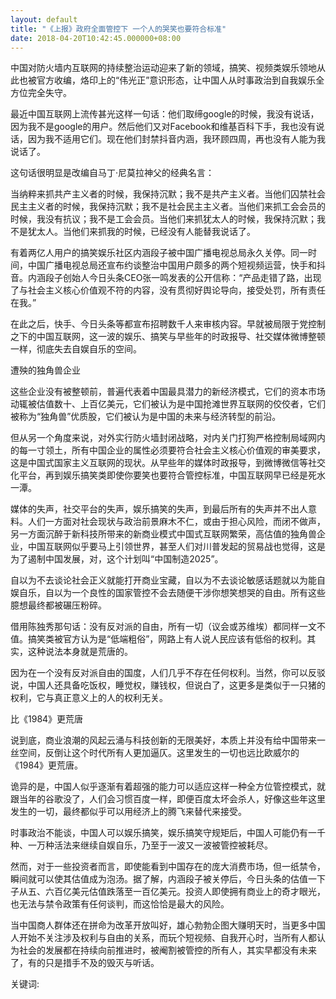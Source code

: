 ```yaml
---
layout: default
title: "《上报》政府全面管控下 一个人的哭笑也要符合标准"
date: 2018-04-20T10:42:45.000000+08:00
---
```


中国对防火墙内互联网的持续整治运动迎来了新的领域，搞笑、视频类娱乐领地从此也被官方收编，烙印上的“伟光正”意识形态，让中国人从时事政治到自我娱乐全方位完全失守。

最近中国互联网上流传甚光这样一句话：他们取缔google的时候，我没有说话，因为我不是google的用户。然后他们又对Facebook和维基百科下手，我也没有说话，因为我不适用它们。现在他们封禁抖音内涵，我环顾四周，再也没有人能为我说话了。

这句话很明显是改编自马丁·尼莫拉神父的经典名言：

当纳粹来抓共产主义者的时候，我保持沉默；我不是共产主义者。当他们囚禁社会民主主义者的时候，我保持沉默；我不是社会民主主义者。当他们来抓工会会员的时候，我没有抗议；我不是工会会员。当他们来抓犹太人的时候，我保持沉默；我不是犹太人。当他们来抓我的时候，已经没有人能替我说话了。

有着两亿人用户的搞笑娱乐社区内涵段子被中国广播电视总局永久关停。同一时间，中国广播电视总局还宣布约谈整治中国用户颇多的两个短视频运营，快手和抖音。内涵段子创始人今日头条CEO张一鸣发表的公开信称：“产品走错了路，出现了与社会主义核心价值观不符的内容，没有贯彻好舆论导向，接受处罚，所有责任在我。”

在此之后，快手、今日头条等都宣布招聘数千人来审核内容。早就被局限于党控制之下的中国互联网，这一波的娱乐、搞笑与早些年的时政报导、社交媒体微博整顿一样，彻底失去自娱自乐的空间。

遭殃的独角兽企业

这些企业没有被整顿前，普遍代表着中国最具潜力的新经济模式，它们的资本市场动辄被估值数十、上百亿美元，它们被认为是中国抢滩世界互联网的佼佼者，它们被称为“独角兽”优质股，它们被认为是中国的未来与经济转型的前沿。

但从另一个角度来说，对外实行防火墙封闭战略，对内关门打狗严格控制局域网内的每一寸领土，所有中国企业的属性必须要符合社会主义核心价值观的审美要求，这是中国式国家主义互联网的现状。从早些年的媒体时政报导，到微博微信等社交化平台，再到娱乐搞笑类即使你要笑也要符合管控标准，中国互联网早已经是死水一潭。

媒体的失声，社交平台的失声，娱乐搞笑的失声，到最后所有的失声并不出人意料。人们一方面对社会现状与政治前景麻木不仁，或由于担心风险，而闭不做声，另一方面沉醉于新科技所带来的新商业模式中国式互联网繁荣，高估值的独角兽企业，中国互联网似乎要马上引领世界，甚至人们对川普发起的贸易战也觉得，这是为了遏制中国发展，对，这个计划叫“中国制造2025”。

自以为不去谈论社会正义就能打开商业宝藏，自以为不去谈论敏感话题就以为能自娱自乐，自以为一个良性的国家管控不会去随便干涉你想笑想哭的自由。所有这些臆想最终都被碾压粉碎。

借用陈独秀那句话：没有反对派的自由，所有一切（议会或苏维埃）都同样一文不值。搞笑类被官方认为是“低端粗俗”，网路上有人说人民应该有低俗的权利。其实，这种说法本身就是荒唐的。

因为在一个没有反对派自由的国度，人们几乎不存在任何权利。当然，你可以反驳说，中国人还具备吃饭权，睡觉权，赚钱权，但说白了，这更多是类似于一只猪的权利，它与真正意义上的人的权利无关。

比《1984》更荒唐

说到底，商业浪潮的风起云涌与科技创新的无限美好，本质上并没有给中国带来一丝空间，反倒让这个时代所有人更加逼仄。这里发生的一切也远比欧威尔的《1984》更荒唐。

诡异的是，中国人似乎逐渐有着超强的能力可以适应这样一种全方位管控模式，就跟当年的谷歌没了，人们会习惯百度一样，即便百度太坏会杀人，好像这些年这里发生的一切，最终都似乎可以用经济上的腾飞来替代来接受。

时事政治不能谈，中国人可以娱乐搞笑，娱乐搞笑守规矩后，中国人可能仍有一千种、一万种活法来继续自娱自乐，乃至于一波又一波被管控被耗尽。

然而，对于一些投资者而言，即使能看到中国存在的庞大消费市场，但一纸禁令，瞬间就可以使其估值成为泡汤。据了解，内涵段子被关停后，今日头条的估值一下子从五、六百亿美元估值跌落至一百亿美元。投资人即使拥有商业上的奇才眼光，也无法与禁令政策有任何谈判，而这恰恰是最大的风险。

当中国商人群体还在拼命为改革开放叫好，雄心勃勃企图大赚明天时，当更多中国人开始不关注涉及权利与自由的关系，而玩个短视频、自我开心时，当所有人都认为社会的发展都在持续向前推进时，被阉割被管控的所有人，其实早都没有未来了，有的只是措手不及的毁灭与听话。

关键词: 

